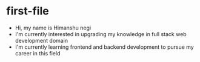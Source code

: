 # first-file
- Hi, my name is Himanshu negi
- I'm currently interested in upgrading my knowledge in full stack web development domain
- I'm currently learning frontend and backend development to pursue my career in this field
